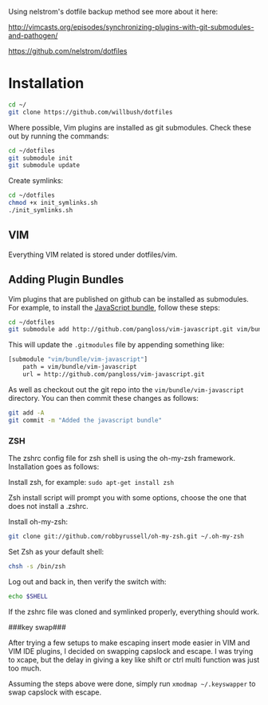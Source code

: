Using nelstrom's dotfile backup method see more about it here:

http://vimcasts.org/episodes/synchronizing-plugins-with-git-submodules-and-pathogen/

https://github.com/nelstrom/dotfiles

# Installation #

```bash
cd ~/
git clone https://github.com/willbush/dotfiles
```

Where possible, Vim plugins are installed as git submodules. Check these out by
running the commands:

```bash
cd ~/dotfiles
git submodule init
git submodule update
```

Create symlinks:

```bash
cd ~/dotfiles
chmod +x init_symlinks.sh
./init_symlinks.sh
```

## VIM ##

Everything VIM related is stored under dotfiles/vim.

## Adding Plugin Bundles ##

Vim plugins that are published on github can be installed as submodules. For
example, to install the [JavaScript bundle](https://github.com/pangloss/vim-javascript), follow these steps:

```bash
cd ~/dotfiles
git submodule add http://github.com/pangloss/vim-javascript.git vim/bundle/vim-javascript
```

This will update the `.gitmodules` file by appending something like:

```bash
[submodule "vim/bundle/vim-javascript"]
    path = vim/bundle/vim-javascript
    url = http://github.com/pangloss/vim-javascript.git
```
    
As well as checkout out the git repo into the
`vim/bundle/vim-javascript` directory. You can then commit these changes
as follows:

```bash
git add -A
git commit -m "Added the javascript bundle"
```

### ZSH ###

The zshrc config file for zsh shell is using the oh-my-zsh framework. Installation goes as follows:

Install zsh, for example: `sudo apt-get install zsh`

Zsh install script will prompt you with some options, choose the one that does not install a .zshrc.

Install oh-my-zsh:

```bash
git clone git://github.com/robbyrussell/oh-my-zsh.git ~/.oh-my-zsh
```

Set Zsh as your default shell:

```bash
chsh -s /bin/zsh
```

Log out and back in, then verify the switch with:

```bash
echo $SHELL
```

If the zshrc file was cloned and symlinked properly, everything should work.

###key swap###

After trying a few setups to make escaping insert mode easier in VIM and VIM IDE plugins, I decided on swapping capslock and escape. I was trying to xcape, but the delay in giving a key like shift or ctrl multi function was just too much.

Assuming the steps above were done, simply run `xmodmap ~/.keyswapper` to swap capslock with escape.

